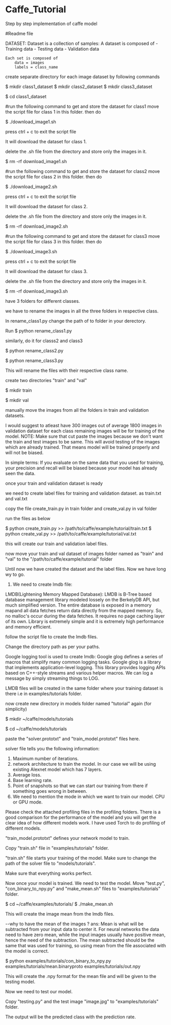 # Caffe_Tutorial
Step by step implementation of caffe model

#Readme file 

DATASET:
	Dataset is a collection of samples:
	A dataset is composed of 
	- Training data
	- Testing data
	- Validation data

	Each set is composed of 
		data = images
		labels = class_name

create separate directory for each image dataset
by following commands

$ mkdir class1_dataset
$ mkdir class2_dataset
$ mkdir class3_dataset

$ cd class1_dataset

#run the following command to get and store the dataset for class1
move the script file for class 1 in this folder.
then do

$ ./download_image1.sh 

press ctrl + c to exit the script file

It will download the dataset for class 1.

delete the .sh file from the directory and store only the images in it.

$ rm -rf download_image1.sh 


#run the following command to get and store the dataset for class2
move the script file for class 2 in this folder.
then do

$ ./download_image2.sh 

press ctrl + c to exit the script file

It will download the dataset for class 2.

delete the .sh file from the directory and store only the images in it.

$ rm -rf download_image2.sh 


#run the following command to get and store the dataset for class3
move the script file for class 3 in this folder.
then do

$ ./download_image3.sh 

press ctrl + c to exit the script file

It will download the dataset for class 3.

delete the .sh file from the directory and store only the images in it.

$ rm -rf download_image3.sh 

have 3 folders for different classes.

we have to rename the images in all the three folders in respective class.

In rename_class1.py change the path of to folder in your derectory.

Run
$ python rename_class1.py

similarly, do it for classs2 and class3

$ python rename_class2.py

$ python rename_class3.py


This will rename the files with their respective class name.

create two directories "train" and "val" 

$ mkdir train

$ mkdir val

manually move the images from all the folders in train and validation datasets.

I would suggest to atleast have 300 images out of average 1800 images in validation dataset for each class remaining images will be for training of the model.
NOTE: Make sure that cut paste the images because we don't want the train and test images to be same.
This will avoid testing of the images which are already trained. That means model will be trained properly and will not be biased.

In simple terms: If you evaluate on the same data that you used for training, your precision and recall will be biased because your model has already seen the data. 

once your train and validation dataset is ready 

we need to create label files for training and validation dataset.
as train.txt and val.txt

copy the file create_train.py in train folder
and create_val.py in val folder

run the files as below

$ python create_train.py >> /path/to/caffe/example/tutorial/train.txt
$ python create_val.py >> /path/to/caffe/example/tutorial/val.txt

this will create our train and validation label files.

now move your train and val dataset of images folder named as "train" and "val" to the "/path/to/caffe/example/tutorial" folder 

Until now we have created the dataset and the label files.
Now we have long wy to go.

1) We need to create lmdb file:

LMDB(Lightening Memory Mapped Database):
	LMDB is B-Tree based database management library modeled lossely on the BerkelyDB API, but much simplified version. The entire database is exposed in a memory mapand all data fetches return data directly from the mapped memory. So, no malloc's occur during the data fetches. It requires no page caching layer of its own. Library is extremely simple and it is extremely high performance and memory efficient.

follow the script file to create the lmdb files.

Change the directory path as per your paths.

Google logging tool is used to create lmdb:
Google glog defines a series of macros that simplify many common logging tasks. Google glog is a library that implements application-level logging. This library provides logging APIs based on C++-style streams and various helper macros. We can log a message by simply streaming things to LOG.

LMDB files will be created in the same folder where your training dataset is there i.e in examples/tutorials folder.

now create new directory in models folder named "tutorial" again (for simplicity)

$ mkdir ~/caffe/models/tutorials

$ cd ~/caffe/models/tutorials

paste the "solver.prototxt" and "train_model.prototxt" files here.

solver file tells you the following information:
1) Maximum number of iterations.
2) network architecture to train the model.
	In our case we will be using existing Alexnet model which has 7 layers.
3) Average loss.
4) Base learning rate.
5) Point of snapshots so that we can start our training from there if something goes wrong in between.
6) We need to mention the mode in which we want to train our model.
	CPU or GPU mode.

Please check the attached profiling files in the profiling folders.
There is a good comparison for the performance of the model and you will get the clear idea of how different models work.
I have used Torch to do profiling of different models.

"train_model.prototxt" defines your network model to train.


Copy "train.sh" file in "examples/tutorials" folder.

"train.sh" file starts your training of the model. Make sure to change the path of the solver file to "models/tutorials".

Make sure that everything works perfect.

Now once your model is trained.
We need to test the model.
Move "test.py", "con_binary_to_npy.py" and "make_mean.sh" files to "examples/tutorials" folder.

$ cd ~/caffe/examples/tutorials/
$ ./make_mean.sh

This will create the image mean from the lmdb files.

--why to have the mean of the images ?
ans: Mean is what will be subtracted from your input data to center it. For neural
networks the data need to have zero mean, while the input images usually have positive
mean, hence the need of the subtraction. The mean subtracted should be the same that
was used for training, so using mean from the file associated with the model is correct.
 
$ python examples/tutorials/con_binary_to_npy.py examples/tutorials/mean.binaryproto examples/tutorials/out.npy

This will create the .npy format for the mean file and will be given to the testing model.

Now we need to test our model.

Copy "testing.py" and the test image "image.jpg" to "examples/tutorials" folder.
 
The output will be the predicted class with the prediction rate.

 

